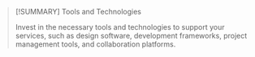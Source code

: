 > [!SUMMARY] Tools and Technologies
> 
> 
> Invest in the necessary tools and technologies to support your services, such as design software, development frameworks, project management tools, and collaboration platforms.